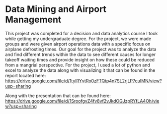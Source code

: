 # Data Mining and Airport Management
This project was completed for a decision and data analytics course I took while getting my undergraduate degree. For the project, we were made groups and were given airport operations data with a specific focus on airplane defrosting times. Our goal for the project was to analyze the data and find different trends within the data to see different causes for longer takeoff waiting times and provide insight on how these could be reduced from a mangrial perspective. For the project, I used a lot of python and excel to analyze the data along with visualizing it that can be found in the report located here: https://drive.google.com/file/d/1tylRYvtRo0zFTQtp4n7SL2rjLP7cuIMN/view?usp=sharing

Along with the presentation that can be found here:
https://drive.google.com/file/d/1SroofgvZ4fv8vf2vJkdOGJzpRYfLA4Oh/view?usp=sharing



